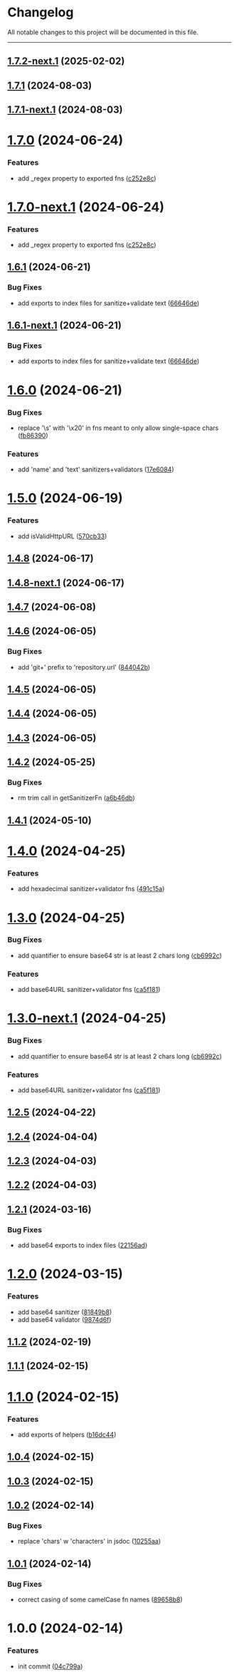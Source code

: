 # Changelog

All notable changes to this project will be documented in this file.

---

## [1.7.2-next.1](https://github.com/Nerdware-LLC/ts-string-helpers/compare/v1.7.1...v1.7.2-next.1) (2025-02-02)

## [1.7.1](https://github.com/Nerdware-LLC/ts-string-helpers/compare/v1.7.0...v1.7.1) (2024-08-03)

## [1.7.1-next.1](https://github.com/Nerdware-LLC/ts-string-helpers/compare/v1.7.0...v1.7.1-next.1) (2024-08-03)

# [1.7.0](https://github.com/Nerdware-LLC/ts-string-helpers/compare/v1.6.1...v1.7.0) (2024-06-24)


### Features

* add _regex property to exported fns ([c252e8c](https://github.com/Nerdware-LLC/ts-string-helpers/commit/c252e8cf3a2ed13856ff3886acb5c99e3f6b0787))

# [1.7.0-next.1](https://github.com/Nerdware-LLC/ts-string-helpers/compare/v1.6.1...v1.7.0-next.1) (2024-06-24)


### Features

* add _regex property to exported fns ([c252e8c](https://github.com/Nerdware-LLC/ts-string-helpers/commit/c252e8cf3a2ed13856ff3886acb5c99e3f6b0787))

## [1.6.1](https://github.com/Nerdware-LLC/ts-string-helpers/compare/v1.6.0...v1.6.1) (2024-06-21)


### Bug Fixes

* add exports to index files for sanitize+validate text ([66646de](https://github.com/Nerdware-LLC/ts-string-helpers/commit/66646de94c8ac32034e72de117d9423a21bbd3fb))

## [1.6.1-next.1](https://github.com/Nerdware-LLC/ts-string-helpers/compare/v1.6.0...v1.6.1-next.1) (2024-06-21)


### Bug Fixes

* add exports to index files for sanitize+validate text ([66646de](https://github.com/Nerdware-LLC/ts-string-helpers/commit/66646de94c8ac32034e72de117d9423a21bbd3fb))

# [1.6.0](https://github.com/Nerdware-LLC/ts-string-helpers/compare/v1.5.0...v1.6.0) (2024-06-21)


### Bug Fixes

* replace '\s' with '\x20' in fns meant to only allow single-space chars ([fb86390](https://github.com/Nerdware-LLC/ts-string-helpers/commit/fb863909d7ee3687e4a1bdee8c9fca59dfd30641))


### Features

* add 'name' and 'text' sanitizers+validators ([17e6084](https://github.com/Nerdware-LLC/ts-string-helpers/commit/17e608434aad73c810069a76685f085ccd7a85d3))

# [1.5.0](https://github.com/Nerdware-LLC/ts-string-helpers/compare/v1.4.8...v1.5.0) (2024-06-19)

### Features

* add isValidHttpURL ([570cb33](https://github.com/Nerdware-LLC/ts-string-helpers/commit/570cb33ebf86b6d13dfd101ce0024484e4485d5c))

## [1.4.8](https://github.com/Nerdware-LLC/ts-string-helpers/compare/v1.4.7...v1.4.8) (2024-06-17)

## [1.4.8-next.1](https://github.com/Nerdware-LLC/ts-string-helpers/compare/v1.4.7...v1.4.8-next.1) (2024-06-17)

## [1.4.7](https://github.com/Nerdware-LLC/ts-string-helpers/compare/v1.4.6...v1.4.7) (2024-06-08)

## [1.4.6](https://github.com/Nerdware-LLC/ts-string-helpers/compare/v1.4.5...v1.4.6) (2024-06-05)

### Bug Fixes

* add 'git+' prefix to 'repository.url' ([844042b](https://github.com/Nerdware-LLC/ts-string-helpers/commit/844042bc9e4ac75a13fe196a115106bdf527cf38))

## [1.4.5](https://github.com/Nerdware-LLC/ts-string-helpers/compare/v1.4.4...v1.4.5) (2024-06-05)

## [1.4.4](https://github.com/Nerdware-LLC/ts-string-helpers/compare/v1.4.3...v1.4.4) (2024-06-05)

## [1.4.3](https://github.com/Nerdware-LLC/ts-string-helpers/compare/v1.4.2...v1.4.3) (2024-06-05)

## [1.4.2](https://github.com/Nerdware-LLC/ts-string-helpers/compare/v1.4.1...v1.4.2) (2024-05-25)

### Bug Fixes

* rm trim call in getSanitizerFn ([a6b46db](https://github.com/Nerdware-LLC/ts-string-helpers/commit/a6b46db02c5c9e64653e86c8115a6540c1c26556))

## [1.4.1](https://github.com/Nerdware-LLC/ts-string-helpers/compare/v1.4.0...v1.4.1) (2024-05-10)

# [1.4.0](https://github.com/Nerdware-LLC/ts-string-helpers/compare/v1.3.0...v1.4.0) (2024-04-25)


### Features

* add hexadecimal sanitizer+validator fns ([491c15a](https://github.com/Nerdware-LLC/ts-string-helpers/commit/491c15a50d2d343ab1110102ac6b0f5f7ad080f0))

# [1.3.0](https://github.com/Nerdware-LLC/ts-string-helpers/compare/v1.2.5...v1.3.0) (2024-04-25)


### Bug Fixes

* add quantifier to ensure base64 str is at least 2 chars long ([cb6992c](https://github.com/Nerdware-LLC/ts-string-helpers/commit/cb6992c757837a9b0cfdd4c5bde4108cce1fdad1))


### Features

* add base64URL sanitizer+validator fns ([ca5f181](https://github.com/Nerdware-LLC/ts-string-helpers/commit/ca5f1814fe15aadd3c01d5ee5b2f6bf7378071cf))

# [1.3.0-next.1](https://github.com/Nerdware-LLC/ts-string-helpers/compare/v1.2.1...v1.3.0-next.1) (2024-04-25)

### Bug Fixes

* add quantifier to ensure base64 str is at least 2 chars long ([cb6992c](https://github.com/Nerdware-LLC/ts-string-helpers/commit/cb6992c757837a9b0cfdd4c5bde4108cce1fdad1))

### Features

* add base64URL sanitizer+validator fns ([ca5f181](https://github.com/Nerdware-LLC/ts-string-helpers/commit/ca5f1814fe15aadd3c01d5ee5b2f6bf7378071cf))

## [1.2.5](https://github.com/Nerdware-LLC/ts-string-helpers/compare/v1.2.4...v1.2.5) (2024-04-22)

## [1.2.4](https://github.com/Nerdware-LLC/ts-string-helpers/compare/v1.2.3...v1.2.4) (2024-04-04)

## [1.2.3](https://github.com/Nerdware-LLC/ts-string-helpers/compare/v1.2.2...v1.2.3) (2024-04-03)

## [1.2.2](https://github.com/Nerdware-LLC/ts-string-helpers/compare/v1.2.1...v1.2.2) (2024-04-03)

## [1.2.1](https://github.com/Nerdware-LLC/ts-string-helpers/compare/v1.2.0...v1.2.1) (2024-03-16)


### Bug Fixes

* add base64 exports to index files ([22156ad](https://github.com/Nerdware-LLC/ts-string-helpers/commit/22156adbba7e21210bfc3b2079895fd4cb3d5147))

# [1.2.0](https://github.com/Nerdware-LLC/ts-string-helpers/compare/v1.1.2...v1.2.0) (2024-03-15)


### Features

* add base64 sanitizer ([81849b8](https://github.com/Nerdware-LLC/ts-string-helpers/commit/81849b84b7547b1697b8468dd8e4467e20aa9f80))
* add base64 validator ([9874d6f](https://github.com/Nerdware-LLC/ts-string-helpers/commit/9874d6fd388ee17cfdbc29e341bb6e4ade00f53e))

## [1.1.2](https://github.com/Nerdware-LLC/ts-string-helpers/compare/v1.1.1...v1.1.2) (2024-02-19)

## [1.1.1](https://github.com/Nerdware-LLC/ts-string-helpers/compare/v1.1.0...v1.1.1) (2024-02-15)

# [1.1.0](https://github.com/Nerdware-LLC/ts-string-helpers/compare/v1.0.4...v1.1.0) (2024-02-15)


### Features

* add exports of helpers ([b16dc44](https://github.com/Nerdware-LLC/ts-string-helpers/commit/b16dc449c817a7bc5f6f63eabf1db0b5cd56eb9b))

## [1.0.4](https://github.com/Nerdware-LLC/ts-string-helpers/compare/v1.0.3...v1.0.4) (2024-02-15)

## [1.0.3](https://github.com/Nerdware-LLC/ts-string-helpers/compare/v1.0.2...v1.0.3) (2024-02-15)

## [1.0.2](https://github.com/Nerdware-LLC/ts-string-helpers/compare/v1.0.1...v1.0.2) (2024-02-14)


### Bug Fixes

* replace 'chars' w 'characters' in jsdoc ([10255aa](https://github.com/Nerdware-LLC/ts-string-helpers/commit/10255aa44c50088ac6e981cb7736913354e2343f))

## [1.0.1](https://github.com/Nerdware-LLC/ts-string-helpers/compare/v1.0.0...v1.0.1) (2024-02-14)


### Bug Fixes

* correct casing of some camelCase fn names ([89658b8](https://github.com/Nerdware-LLC/ts-string-helpers/commit/89658b838c3a54ca35134b71faf070c24875ae99))

# 1.0.0 (2024-02-14)


### Features

* init commit ([04c799a](https://github.com/Nerdware-LLC/ts-string-helpers/commit/04c799a5c9925f1df9950420d442ca5864a4a02e))
